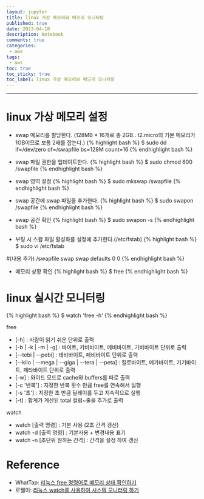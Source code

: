```yaml
---
layout: jupyter
title: linux 가상 메모리와 메모리 모니터링
published: true
date: 2023-04-10
description: Notebook
comments: true
categories:
 - aws
tags:
 - aws
toc: true
toc_sticky: true
toc_label: linux 가상 메모리와 메모리 모니터링
---
```

---
# linux 가상 메모리 설정

* swap 메모리를 할당한다. (128MB * 16개로 총 2GB.. t2.micro의 기본 메모리가 1GB이므로 보통 2배를 잡는다.)
{% highlight bash %}
$ sudo dd if=/dev/zero of=/swapfile bs=128M count=16
{% endhighlight bash %}

* swap 파일 권한을 업데이트한다.
{% highlight bash %}
$ sudo chmod 600 /swapfile
{% endhighlight bash %}

* swap 영역 설정
{% highlight bash %}
$ sudo mkswap /swapfile
{% endhighlight bash %}

* swap 공간에 swap 파일을 추가한다.
{% highlight bash %}
$ sudo swapon /swapfile
{% endhighlight bash %}

* swap 공간 확인
{% highlight bash %}
$ sudo swapon -s
{% endhighlight bash %}

* 부팅 시 스왑 파일 활성화를 설정에 추가한다.(/etc/fstab)
{% highlight bash %}
$ sudo vi /etc/fstab

#(내용 추가)
/swapfile swap swap defaults 0 0
{% endhighlight bash %}

* 메모리 상황 확인
{% highlight bash %}
$ free
{% endhighlight bash %}

# linux 실시간 모니터링

{% highlight bash %}
$ watch 'free -h'
{% endhighlight bash %}

free
* [-h] : 사람이 읽기 쉬운 단위로 출력
* [-b | -k | -m | -g] : 바이트, 키비바이트, 메비바이트, 기비바이트 단위로 출력
* [--tebi | --pebi] : 테비바이트, 페비바이트 단위로 출력
* [--kilo | --mega | --giga | --tera | --peta] : 킬로바이트, 메가바이트, 기기바이트, 페타바이트 단위로 출력
* [-w] : 와이드 모드로 cache와 buffers를 따로 출력
* [-c '반복'] : 지정한 반복 횟수 만큼 free를 연속해서 실행
* [-s '초'] : 지정한 초 만큼 딜레이를 두고 지속적으로 실행
* [-t] : 합계가 계산된 total 컬럼~줄을 추가로 출력

watch
* watch [출력 명령] : 기본 사용 (2초 간격 갱신)
* watch -d [출력 명령] : 기본사용 + 변경내용 표기
* watch -n [초단위 원하는 간격] : 간격을 설정 하여 갱신

# Reference

* WhatTap: [리눅스 free 명령어로 메모리 상태 확인하기](https://www.whatap.io/ko/blog/37/)
* 로웰이: [리눅스 watch를 사용하여 시스템 모니터링 하기](https://jesc1249.tistory.com/17)
